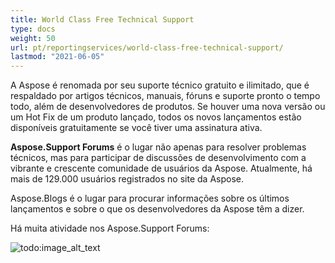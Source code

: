 ```yaml
---
title: World Class Free Technical Support
type: docs
weight: 50
url: pt/reportingservices/world-class-free-technical-support/
lastmod: "2021-06-05"
---
```


A Aspose é renomada por seu suporte técnico gratuito e ilimitado, que é respaldado por artigos técnicos, manuais, fóruns e suporte pronto o tempo todo, além de desenvolvedores de produtos. Se houver uma nova versão ou um Hot Fix de um produto lançado, todos os novos lançamentos estão disponíveis gratuitamente se você tiver uma assinatura ativa.

**Aspose.Support Forums** é o lugar não apenas para resolver problemas técnicos, mas para participar de discussões de desenvolvimento com a vibrante e crescente comunidade de usuários da Aspose. Atualmente, há mais de 129.000 usuários registrados no site da Aspose.

Aspose.Blogs é o lugar para procurar informações sobre os últimos lançamentos e sobre o que os desenvolvedores da Aspose têm a dizer.

Há muita atividade nos Aspose.Support Forums:

![todo:image_alt_text](world-class-free-technical-support.png)